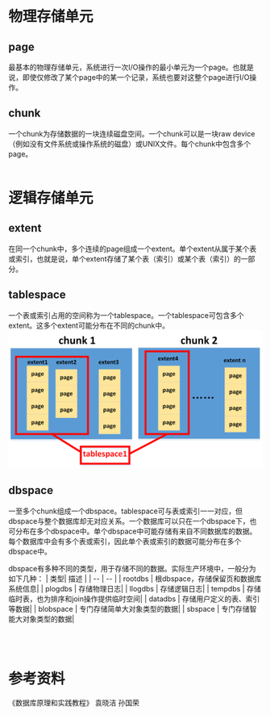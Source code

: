 # 物理存储单元
## page
最基本的物理存储单元，系统进行一次I/O操作的最小单元为一个page。也就是说，即使仅修改了某个page中的某一个记录，系统也要对这整个page进行I/O操作。

## chunk
一个chunk为存储数据的一块连续磁盘空间。一个chunk可以是一块raw device（例如没有文件系统或操作系统的磁盘）或UNIX文件。每个chunk中包含多个page。
<br/><br/>

# 逻辑存储单元
## extent
在同一个chunk中，多个连续的page组成一个extent。单个extent从属于某个表或索引，也就是说，单个extent存储了某个表（索引）或某个表（索引）的一部分。

## tablespace
一个表或索引占用的空间称为一个tablespace。一个tablespace可包含多个extent。这多个extent可能分布在不同的chunk中。
![](GBase系统存储结构_1.png)

## dbspace
一至多个chunk组成一个dbspace。tablespace可与表或索引一一对应，但dbspace与整个数据库却无对应关系。一个数据库可以只在一个dbspace下，也可分布在多个dbspace中。单个dbspace中可能存储有来自不同数据库的数据。每个数据库中会有多个表或索引，因此单个表或索引的数据可能分布在多个dbspace中。

dbspace有多种不同的类型，用于存储不同的数据。实际生产环境中，一般分为如下几种：
| 类型| 描述 |
| -- | -- | 
| rootdbs | 根dbspace，存储保留页和数据库系统信息|
| plogdbs | 存储物理日志|
| llogdbs | 存储逻辑日志|
| tempdbs | 存储临时表，也为排序和join操作提供临时空间|
| datadbs | 存储用户定义的表、索引等数据|
| blobspace | 专门存储简单大对象类型的数据|
| sbspace | 专门存储智能大对象类型的数据|

<br/><br/>

# 参考资料
《数据库原理和实践教程》 袁晓洁 孙国荣

